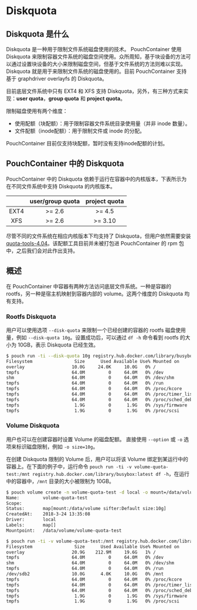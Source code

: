 # Diskquota

## Diskquota 是什么

Diskquota 是一种用于限制文件系统磁盘使用的技术。 PouchContainer 使用 Diskquota 来限制容器文件系统的磁盘空间使用。众所周知，基于块设备的方法可以通过设置块设备的大小来限制磁盘空间，但基于文件系统的方法则难以实现。Diskquota 就是用于来限制文件系统的磁盘使用的。目前 PouchContainer 支持基于 graphdriver overlayfs 的 Diskquota。

目前底层文件系统中只有 EXT4 和 XFS 支持 Diskquota，另外，有三种方式来实现：**user quota**，**group quota** 和 **project quota**。

限制磁盘使用有两个维度：

* 使用配额（块配额）：用于限制容器文件系统目录使用量（并非 inode 数量）。
* 文件配额（inode配额）：用于限制文件或 inode 的分配。

PouchContainer 目前仅支持块配额，暂时没有支持inode配额的计划。

## PouchContainer 中的 Diskquota

PouchContainer 中的 Diskquota 依赖于运行在容器中的内核版本，下表所示为在不同文件系统中支持 Diskquota 的内核版本。

|| user/group quota | project quota|
|:---:| :----:| :---:|
|EXT4| >= 2.6|>= 4.5|
|XFS|>= 2.6|>= 3.10|

尽管不同的文件系统在相应内核版本下均支持了 Diskquota，但用户依然需要安装 [quota-tools-4.04](https://nchc.dl.sourceforge.net/project/linuxquota/quota-tools/4.04/quota-4.04.tar.gz)。该配额工具目前并未被打包进 PouchContainer 的 rpm 包中，之后我们会对此作出支持。

## 概述

在 PouchContainer 中容器有两种方法访问底层文件系统。一种是容器的 rootfs，另一种是宿主机映射到容器内部的 volume。这两个维度的 Diskquota 均有支持。

### Rootfs Diskquota

用户可以使用选项 `--disk-quota` 来限制一个已经创建的容器的 rootfs 磁盘使用量，例如 `--disk-quota 10g`。设置成功后，可以通过 `df -h` 命令看到 rootfs 的大小为 10GB，表示 Diskquota 已经生效。

```bash
$ pouch run -ti --disk-quota 10g registry.hub.docker.com/library/busybox:latest df -h
Filesystem                Size      Used Available Use% Mounted on
overlay                  10.0G     24.0K     10.0G   0% /
tmpfs                    64.0M         0     64.0M   0% /dev
shm                      64.0M         0     64.0M   0% /dev/shm
tmpfs                    64.0M         0     64.0M   0% /run
tmpfs                    64.0M         0     64.0M   0% /proc/kcore
tmpfs                    64.0M         0     64.0M   0% /proc/timer_list
tmpfs                    64.0M         0     64.0M   0% /proc/sched_debug
tmpfs                     1.9G         0      1.9G   0% /sys/firmware
tmpfs                     1.9G         0      1.9G   0% /proc/scsi
```

### Volume Diskquota

用户也可以在创建容器时设置 Volume 的磁盘配额。 直接使用 `--option` 或 `-o` 选项来标识磁盘限制，例如 `-o size=10g`。

在创建 Diskquota 限制的 Volume 后，用户可以将该 Volume 绑定到某运行中的容器上。在下面的例子中，运行命令 `pouch run -ti -v volume-quota-test:/mnt registry.hub.docker.com/library/busybox:latest df -h`，在运行中的容器中，`/mnt` 目录的大小被限制为 10GB。

```bash
$ pouch volume create -n volume-quota-test -d local -o mount=/data/volume -o size=10g
Name:         volume-quota-test
Scope:
Status:       map[mount:/data/volume sifter:Default size:10g]
CreatedAt:    2018-3-24 13:35:08
Driver:       local
Labels:       map[]
Mountpoint:   /data/volume/volume-quota-test

$ pouch run -ti -v volume-quota-test:/mnt registry.hub.docker.com/library/busybox:latest df -h
Filesystem                Size      Used Available Use% Mounted on
overlay                  20.9G    212.9M     19.6G   1% /
tmpfs                    64.0M         0     64.0M   0% /dev
shm                      64.0M         0     64.0M   0% /dev/shm
tmpfs                    64.0M         0     64.0M   0% /run
/dev/sdb2                10.0G      4.0K     10.0G   0% /mnt
tmpfs                    64.0M         0     64.0M   0% /proc/kcore
tmpfs                    64.0M         0     64.0M   0% /proc/timer_list
tmpfs                    64.0M         0     64.0M   0% /proc/sched_debug
tmpfs                     1.9G         0      1.9G   0% /sys/firmware
tmpfs                     1.9G         0      1.9G   0% /proc/scsi
```